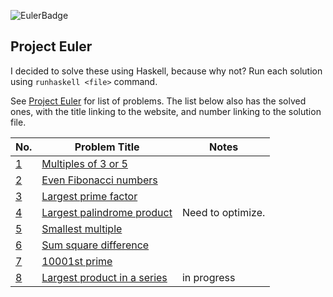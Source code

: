 ![EulerBadge](https://projecteuler.net/profile/erhant.png)

## Project Euler

I decided to solve these using Haskell, because why not? Run each solution using `runhaskell <file>` command.

See [Project Euler](https://projecteuler.net/) for list of problems. The list below also has the solved ones, with the title linking to the website, and number linking to the solution file.

| No.          | Problem Title                                                     | Notes             |
| ------------ | ----------------------------------------------------------------- | ----------------- |
| [1](./P1.hs) | [Multiples of 3 or 5](https://projecteuler.net/problem=1)         |                   |
| [2](./P2.hs) | [Even Fibonacci numbers](https://projecteuler.net/problem=2)      |                   |
| [3](./P3.hs) | [Largest prime factor](https://projecteuler.net/problem=3)        |                   |
| [4](./P4.hs) | [Largest palindrome product](https://projecteuler.net/problem=4)  | Need to optimize. |
| [5](./P5.hs) | [Smallest multiple](https://projecteuler.net/problem=5)           |                   |
| [6](./P6.hs) | [Sum square difference](https://projecteuler.net/problem=6)       |                   |
| [7](./P7.hs) | [10001st prime](https://projecteuler.net/problem=7)               |                   |
| [8](./P8.hs) | [Largest product in a series](https://projecteuler.net/problem=8) | in progress       |
